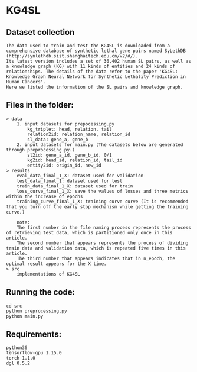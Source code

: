 ﻿# KG4SL
## Dataset collection
    The data used to train and test the KG4SL is downloaded from a comprehensive database of synthetic lethal gene pairs named SyLethDB (http://synlethdb.sist.shanghaitech.edu.cn/v2/#/). 
    Its latest version includes a set of 36,402 human SL pairs, as well as a knowledge graph (KG) with 11 kinds of entities and 24 kinds of relationships. The details of the data refer to the paper 'KG4SL: Knowledge Graph Neural Network for Synthetic Lethality Prediction in Human Cancers'. 
    Here we listed the information of the SL pairs and knowledge graph.
    
## Files in the folder: 
    > data
        1. input datasets for prepocessing.py
            kg_triplet: head, relation, tail
            relation2id: relation_name, relation_id
            sl_data: gene_a, gene_b
        2. input datasets for main.py (The datasets below are generated through preprocessing.py.)
            sl2id: gene_a_id, gene_b_id, 0/1
            kg2id: head_id, relation_id, tail_id
            entity2id: origin_id, new_id
    > results
        eval_data_final_1_X: dataset used for validation
        test_data_final_1: dataset used for test
        train_data_final_1_X: dataset used for train
        loss_curve_final_1_X: save the values of losses and three metrics within the increase of epochs
        training_curve_final_1_X: training curve curve (It is recommended that you turn off the early stop mechanism while getting the training curve.)
        
        note: 
        The first number in the file naming process represents the process of retrieving test data, which is partitioned only once in this article. 
        The second number that appears represents the process of dividing train data and validation data, which is repeated five times in this article. 
        The third number that appears indicates that in n_epoch, the optimal result appears for the X time.
    > src
        implementations of KG4SL
    
## Running the code:
    cd src
    python preprocessing.py
    python main.py
    
## Requirements:
    python36
    tensorflow-gpu 1.15.0
    torch 1.1.0
    dgl 0.5.2
